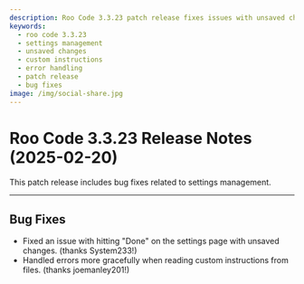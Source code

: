 ```yaml
---
description: Roo Code 3.3.23 patch release fixes issues with unsaved changes on settings page and improves error handling when reading custom instructions from files.
keywords:
  - roo code 3.3.23
  - settings management
  - unsaved changes
  - custom instructions
  - error handling
  - patch release
  - bug fixes
image: /img/social-share.jpg
---
```


# Roo Code 3.3.23 Release Notes (2025-02-20)

This patch release includes bug fixes related to settings management.

---

## Bug Fixes

*   Fixed an issue with hitting "Done" on the settings page with unsaved changes. (thanks System233!)
*   Handled errors more gracefully when reading custom instructions from files. (thanks joemanley201!)